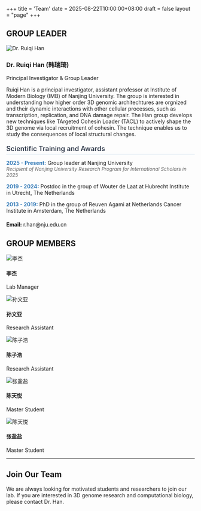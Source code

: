 +++
title = 'Team'
date = 2025-08-22T10:00:00+08:00
draft = false
layout = "page"
+++

## GROUP LEADER

<div class="group-leader">
  <div class="leader-photo">
    <img src="/img/team/han-ruiqi.jpg" alt="Dr. Ruiqi Han" class="leader-avatar">
  </div>
  <div class="leader-info">
    <h3>Dr. Ruiqi Han (韩瑞琦)</h3>
    <p class="leader-title">Principal Investigator & Group Leader</p>
    <p class="leader-description">
      Ruiqi Han is a principal investigator, assistant professor at Institute of Modern Biology (IMB) of Nanjing University. The group is interested in understanding how higher order 3D genomic architechtures are orgnized and their dynamic interactions with other cellular processes, such as transcription, replication, and DNA damage repair. The Han group develops new techniques like TArgeted Cohesin Loader (TACL) to actively shape the 3D genome via local recruitment of cohesin. The technique enables us to study the consequences of local structural changes.
    </p>
    
  <div style="margin: 20px 0;">
    <h4 style="color: #2d3748; font-size: 18px; font-weight: 600; margin: 0 0 12px 0; padding-bottom: 4px; border-bottom: 1px solid rgba(51, 122, 183, 0.2);">Scientific Training and Awards</h4>
    <p><strong style="color: #337ab7;">2025 - Present:</strong> Group leader at Nanjing University<br>
    <em style="color: #666; font-size: 13px;">Recipient of Nanjing University Research Program for International Scholars in 2025</em></p>
    <p><strong style="color: #337ab7;">2019 - 2024:</strong> Postdoc in the group of Wouter de Laat at Hubrecht Institute in Utrecht, The Netherlands</p>
    <p><strong style="color: #337ab7;">2013 - 2019:</strong> PhD in the group of Reuven Agami at Netherlands Cancer Institute in Amsterdam, The Netherlands</p>
  </div>
    
  <div class="leader-contact">
      <p><strong>Email:</strong> r.han@nju.edu.cn</p>
  </div>
  </div>
</div>

## GROUP MEMBERS

<div class="group-members">
  <div class="member-card">
    <div class="member-photo">
      <img src="/img/team/manager1.jpg" alt="李杰" class="member-avatar">
    </div>
    <h4>李杰</h4>
    <p class="member-position">Lab Manager</p>
  </div>

  <div class="member-card">
    <div class="member-photo">
      <img src="/img/team/assistant1.jpg" alt="孙文亚" class="member-avatar">
    </div>
    <h4>孙文亚</h4>
    <p class="member-position">Research Assistant</p>
  </div>

  <div class="member-card">
    <div class="member-photo">
      <img src="/img/team/assistant2.jpg" alt="陈子浩" class="member-avatar">
    </div>
    <h4>陈子浩</h4>
    <p class="member-position">Research Assistant</p>
  </div>

  <div class="member-card">
    <div class="member-photo">
      <img src="/img/team/student1.jpg" alt="张盐盐" class="member-avatar">
    </div>
    <h4>陈天悦</h4>
    <p class="member-position">Master Student</p>
  </div>

  <div class="member-card">
    <div class="member-photo">
      <img src="/img/team/student2.jpg" alt="陈天悦" class="member-avatar">
    </div>
    <h4>张盐盐</h4>
    <p class="member-position">Master Student</p>
  </div>
  
</div>

---

## Join Our Team

We are always looking for motivated students and researchers to join our lab. 
If you are interested in 3D genome research and computational biology, please contact Dr. Han.